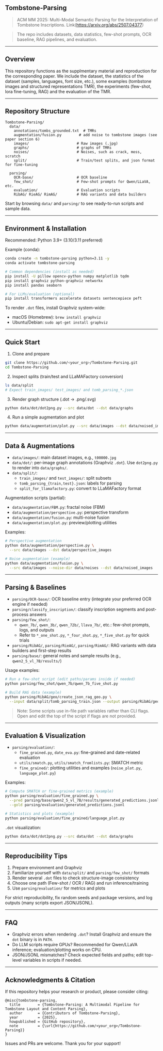 ## Tombstone-Parsing

> ACM MM 2025: Multi-Modal Semantic Parsing for the Interpretation of Tombstone Inscriptions. Link(https://arxiv.org/abs/2507.04377)

> The repo includes datasets, data statistics, few-shot prompts, OCR baseline, RAG pipelines, and evaluation.

---

## Overview

This repository functions as the supplmentary material and reproduction for the corresponding paper. We include the dataset, the statistics of the dataset (samples, languages, font size, etc.), some examples (tombstone images and structured representations TMR), the experiments (few-shot, lora fine-tuning, RAG) and the evaluation of the TMR.

---

## Repository Structure

```text
Tombstone-Parsing/
  data/
    annotations/tombs_grounded.txt  # TMRs
    augmentation/fusion.py        # add noise to tombstone images (see paper section 6)
    images/                      # Raw images (.jpg)
    graphs/                      # graphs of TMRs
    noises/                      # Noises, such as crack, moss, scratch
    split/                       # Train/test splits, and json format for fine-tuning

  parsing/
    OCR-base/                    # OCR baseline
    few_shot/                    # Few-shot prompts for Qwen/LLaVA, etc.
    evaluation/                  # Evaluation scripts
    RibAG/ RieAG/ RimAG/         # RAG variants and data builders
```

Start by browsing `data/` and `parsing/` to see ready-to-run scripts and sample data.

---

## Environment & Installation

Recommended: Python 3.9+ (3.10/3.11 preferred)

Example (conda):

```bash
conda create -n tombstone-parsing python=3.11 -y
conda activate tombstone-parsing

# Common dependencies (install as needed)
pip install -U pillow opencv-python numpy matplotlib tqdm
pip install graphviz python-graphviz networkx
pip install pandas seaborn

# For LLMs/evaluation (optional)
pip install transformers accelerate datasets sentencepiece peft
```

To render `.dot` files, install Graphviz system-wide:

- macOS (Homebrew): `brew install graphviz`
- Ubuntu/Debian: `sudo apt-get install graphviz`

---

## Quick Start

1) Clone and prepare

```bash
git clone https://github.com/<your_org>/Tombstone-Parsing.git
cd Tombstone-Parsing
```

2) Inspect splits (train/test and LLaMAFactory conversion)

```bash
ls data/split
# Expect train_images/ test_images/ and tomb_parsing_*.json
```

3) Render graph structure (.dot -> .png/.svg)

```bash
python data/dot/dot2png.py --src data/dot --dst data/graphs
```

4) Run a simple augmentation and plot

```bash
python data/augmentation/plot.py --src data/images --dst data/noised_images
```

---

## Data & Augmentations

- `data/images/`: main dataset images, e.g., `t00000.jpg`
- `data/dot/`: per-image graph annotations (Graphviz `.dot`). Use `dot2png.py` to render into `data/graphs/`.
- `data/split/`:
  - `train_images/` and `test_images/`: split subsets
  - `tomb_parsing_{train,test}.json`: labels for parsing
  - `split_for_llamafactory.py`: convert to LLaMAFactory format

Augmentation scripts (partial):

- `data/augmentation/FBM.py`: fractal noise (FBM)
- `data/augmentation/perspective.py`: perspective transform
- `data/augmentation/fusion.py`: multi-noise fusion
- `data/augmentation/plot.py`: preview/plotting utilities

Examples:

```bash
# Perspective augmentation
python data/augmentation/perspective.py \
  --src data/images --dst data/perspective_images

# Noise augmentation (example)
python data/augmentation/fusion.py \
  --src data/images --noise-dir data/noises --dst data/noised_images
```

---

## Parsing & Baselines

- `parsing/OCR-base/`: OCR baseline entry (integrate your preferred OCR engine if needed)
- `parsing/classify_inscription/`: classify inscription segments and post-process answers
- `parsing/few_shot/`:
  - `qwen_7b/`, `qwen_3b/`, `qwen_72b/`, `llava_7b/`, etc.: few-shot prompts, logs, and outputs
  - Refer to `*_one_shot.py`, `*_four_shot.py`, `*_five_shot.py` for quick trials
- `parsing/RibAG/`, `parsing/RieAG/`, `parsing/RimAG/`: RAG variants with data builders and first-step results
- `parsing/base/`: general notes and sample results (e.g., `qwen2_5_vl_7B/results/`)

Usage examples:

```bash
# Run a few-shot script (edit paths/params inside if needed)
python parsing/few_shot/qwen_7b/qwen_7b_five_shot.py

# Build RAG data (example)
python parsing/RibAG/geo/create_json_rag_geo.py \
  --input data/split/tomb_parsing_train.json --output parsing/RibAG/geo/tomb_parsing_train_rag.json
```

> Note: Some scripts use in-file path variables rather than CLI flags. Open and edit the top of the script if flags are not provided.

---

## Evaluation & Visualization

- `parsing/evaluation/`:
  - `fine_grained.py`, `date_eva.py`: fine-grained and date-related evaluation
  - `utils/smatch.py`, `utils/smatch_fromlists.py`: SMATCH metric
  - `fine_grained/`: plotting utilities and examples (`noise_plot.py`, `language_plot.py`)

Examples:

```bash
# Compute SMATCH or fine-grained metrics (example)
python parsing/evaluation/fine_grained.py \
  --pred parsing/base/qwen2_5_vl_7B/results/generated_predictions.jsonl \
  --gold parsing/evaluation/generated_predictions.jsonl

# Statistics and plots (example)
python parsing/evaluation/fine_grained/language_plot.py
```

`.dot` visualization:

```bash
python data/dot/dot2png.py --src data/dot --dst data/graphs
```

---

## Reproducibility Tips

1) Prepare environment and Graphviz
2) Familiarize yourself with `data/split/` and `parsing/few_shot/` formats
3) Render several `.dot` files to check structure-image consistency
4) Choose one path (Few-shot / OCR / RAG) and run inference/training
5) Use `parsing/evaluation/` for metrics and plots

For strict reproducibility, fix random seeds and package versions, and log outputs (many scripts export JSON/JSONL).

---

## FAQ

- Graphviz errors when rendering `.dot`? Install Graphviz and ensure the `dot` binary is in `PATH`.
- Do LLM scripts require GPUs? Recommended for Qwen/LLaVA inference; evaluation/plotting works on CPU.
- JSON/JSONL mismatches? Check expected fields and paths; edit top-level variables in scripts if needed.

---

## Acknowledgments & Citation

If this repository helps your research or product, please consider citing:

```text
@misc{tombstone-parsing,
  title        = {Tombstone-Parsing: A Multimodal Pipeline for Tombstone Layout and Content Parsing},
  author       = {Contributors of Tombstone-Parsing},
  year         = {2025},
  howpublished = {GitHub repository},
  note         = {\url{https://github.com/<your_org>/Tombstone-Parsing}}
}
```

Issues and PRs are welcome. Thank you for your support!


